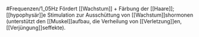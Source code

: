 #Frequenzen/1_05Hz
Fördert [[Wachstum]] + Färbung der [[Haare]]; [[hypophysär]]e Stimulation zur Ausschüttung von [[Wachstum]]shormonen (unterstützt den [[Muskel]]aufbau, die Verheilung von [[Verletzung]]en, [[Verjüngung]]seffekte).